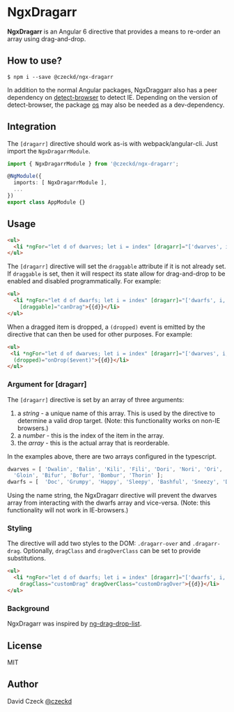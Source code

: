 NgxDragarr
=========
**NgxDragarr** is an Angular 6 directive that provides a means to re-order an array using drag-and-drop.

## How to use?
```
$ npm i --save @czeckd/ngx-dragarr
```
In addition to the normal Angular packages, NgxDraggarr also has a peer dependency on [detect-browser](https://www.npmjs.com/package/detect-browser) to detect IE. Depending on the version 
of detect-browser, the package [os](https://www.npmjs.com/package/os) may also be needed as a dev-dependency.

## Integration
The `[dragarr]` directive should work as-is with webpack/angular-cli. Just import the
``NgxDragarrModule``.
```typescript
import { NgxDragarrModule } from '@czeckd/ngx-dragarr';

@NgModule({
  imports: [ NgxDragarrModule ],
  ...
})
export class AppModule {}
```
## Usage
```html
<ul>
  <li *ngFor="let d of dwarves; let i = index" [dragarr]="['dwarves', i, dwarves]">{{d}}</li>
</ul>
```
The `[dragarr]` directive will set the `draggable` attribute if it is not already set. If `draggable` is set, then it will respect its state allow for drag-and-drop to be enabled and 
disabled programmatically.  For example:
```html
<ul>
  <li *ngFor="let d of dwarfs; let i = index" [dragarr]="['dwarfs', i, dwarfs]"
    [draggable]="canDrag">{{d}}</li>
</ul>
```
When a dragged item is dropped, a `(dropped)` event is emitted by the directive that can then be used for other purposes. For example:
```html
<ul>
 <li *ngFor="let d of dwarves; let i = index" [dragarr]="['dwarves', i, dwarves]"
  (dropped)="onDrop($event)">{{d}}</li>
</ul>
```
### Argument for [dragarr]
The `[dragarr]` directive is set by an array of three arguments:
1. a *string* - a unique name of this array. This is used by the directive to determine a valid drop target. (Note: this functionality works on non-IE browsers.)
1. a *number* - this is the index of the item in the array.
2. the *array* - this is the actual array that is reorderable.

In the examples above, there are two arrays configured in the typescript.
```typescript
dwarves = [ 'Dwalin', 'Balin', 'Kili', 'Fili', 'Dori', 'Nori', 'Ori', 'Oin',
  'Gloin', 'Bifur', 'Bofur', 'Bombur', 'Thorin' ];
dwarfs = [  'Doc', 'Grumpy', 'Happy', 'Sleepy', 'Bashful', 'Sneezy', 'Dopey' ];
```
Using the name string, the NgxDragarr directive will prevent the dwarves array from interacting with the dwarfs array and vice-versa. (Note: this functionality will not work in 
IE-browsers.)
### Styling
The directive will add two styles to the DOM: `.dragarr-over` and `.dragarr-drag`. Optionally, `dragClass` and `dragOverClass` can be set to provide substitutions.
```html
<ul>
  <li *ngFor="let d of dwarfs; let i = index" [dragarr]="['dwarfs', i, dwarfs]" [draggable]="canDrag"
    dragClass="customDrag" dragOverClass="customDragOver">{{d}}</li>
</ul>
```
### Background
NgxDragarr was inspired by [ng-drag-drop-list](https://github.com/yairtawil/ng-drag-drop-list).

## License
MIT
## Author
David Czeck [@czeckd](https://github.com/czeckd)
